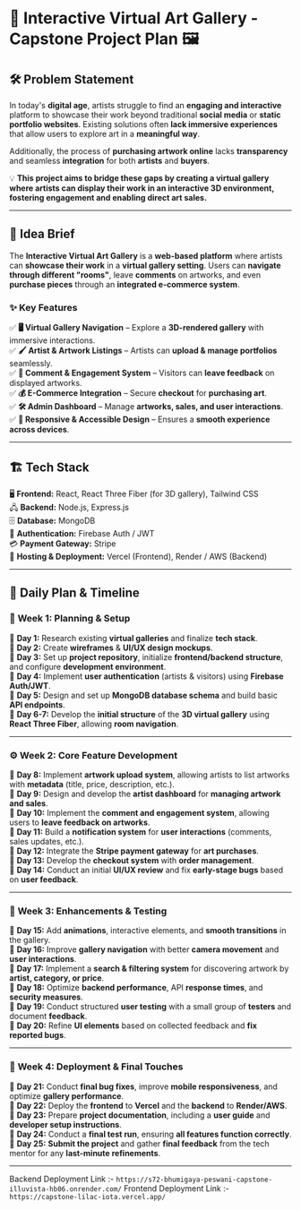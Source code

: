 # 🎨 **Interactive Virtual Art Gallery - Capstone Project Plan** 🖼️  

## 🛠️ **Problem Statement**  
In today's **digital age**, artists struggle to find an **engaging and interactive** platform to showcase their work beyond traditional **social media** or **static portfolio websites**. Existing solutions often **lack immersive experiences** that allow users to explore art in a **meaningful way**.  

Additionally, the process of **purchasing artwork online** lacks **transparency** and seamless **integration** for both **artists** and **buyers**.  

💡 **This project aims to bridge these gaps by creating a virtual gallery where artists can display their work in an interactive 3D environment, fostering engagement and enabling direct art sales.**  

---

## 🌟 **Idea Brief**  
The **Interactive Virtual Art Gallery** is a **web-based platform** where artists can **showcase their work** in a **virtual gallery setting**. Users can **navigate through different "rooms"**, leave **comments** on artworks, and even **purchase pieces** through an **integrated e-commerce system**.  

### ✨ **Key Features**  
✅ **🖥️ Virtual Gallery Navigation** – Explore a **3D-rendered gallery** with immersive interactions.  
✅ **🖌️ Artist & Artwork Listings** – Artists can **upload & manage portfolios** seamlessly.  
✅ **💬 Comment & Engagement System** – Visitors can **leave feedback** on displayed artworks.  
✅ **💰 E-Commerce Integration** – Secure **checkout** for **purchasing art**.  
✅ **🛠️ Admin Dashboard** – Manage **artworks, sales, and user interactions**.  
✅ **📱 Responsive & Accessible Design** – Ensures a **smooth experience across devices**.  

---

## 🏗️ **Tech Stack**  
🖥️ **Frontend:** React, React Three Fiber (for 3D gallery), Tailwind CSS  
🖧 **Backend:** Node.js, Express.js  
🗄️ **Database:** MongoDB  
🔑 **Authentication:** Firebase Auth / JWT  
💳 **Payment Gateway:** Stripe  
🚀 **Hosting & Deployment:** Vercel (Frontend), Render / AWS (Backend)  

---

## 📅 **Daily Plan & Timeline**  

### 📌 **Week 1: Planning & Setup**  
📍 **Day 1:** Research existing **virtual galleries** and finalize **tech stack**.  
📍 **Day 2:** Create **wireframes** & **UI/UX design mockups**.  
📍 **Day 3:** Set up **project repository**, initialize **frontend/backend structure**, and configure **development environment**.  
📍 **Day 4:** Implement **user authentication** (artists & visitors) using **Firebase Auth/JWT**.  
📍 **Day 5:** Design and set up **MongoDB database schema** and build basic **API endpoints**.  
📍 **Day 6-7:** Develop the **initial structure** of the **3D virtual gallery** using **React Three Fiber**, allowing **room navigation**.  

---

### ⚙️ **Week 2: Core Feature Development**  
📌 **Day 8:** Implement **artwork upload system**, allowing artists to list artworks with **metadata** (title, price, description, etc.).  
📌 **Day 9:** Design and develop the **artist dashboard** for **managing artwork and sales**.  
📌 **Day 10:** Implement the **comment and engagement system**, allowing users to **leave feedback on artworks**.  
📌 **Day 11:** Build a **notification system** for **user interactions** (comments, sales updates, etc.).  
📌 **Day 12:** Integrate the **Stripe payment gateway** for **art purchases**.  
📌 **Day 13:** Develop the **checkout system** with **order management**.  
📌 **Day 14:** Conduct an initial **UI/UX review** and fix **early-stage bugs** based on **user feedback**.  

---

### 🔧 **Week 3: Enhancements & Testing**  
📌 **Day 15:** Add **animations**, interactive elements, and **smooth transitions** in the gallery.  
📌 **Day 16:** Improve **gallery navigation** with better **camera movement** and **user interactions**.  
📌 **Day 17:** Implement a **search & filtering system** for discovering artwork by **artist, category, or price**.  
📌 **Day 18:** Optimize **backend performance**, API **response times**, and **security measures**.  
📌 **Day 19:** Conduct structured **user testing** with a small group of **testers** and document **feedback**.  
📌 **Day 20:** Refine **UI elements** based on collected feedback and **fix reported bugs**.  

---

### 🚀 **Week 4: Deployment & Final Touches**  
📌 **Day 21:** Conduct **final bug fixes**, improve **mobile responsiveness**, and optimize **gallery performance**.  
📌 **Day 22:** Deploy the **frontend** to **Vercel** and the **backend** to **Render/AWS**.  
📌 **Day 23:** Prepare **project documentation**, including a **user guide** and **developer setup instructions**.  
📌 **Day 24:** Conduct a **final test run**, ensuring **all features function correctly**.  
📌 **Day 25:** **Submit the project** and gather **final feedback** from the tech mentor for any **last-minute refinements**.  

---


Backend Deployment Link :- `https://s72-bhumigaya-peswani-capstone-illuvista-hb06.onrender.com/`
Frontend Deployment Link :- `https://capstone-lilac-iota.vercel.app/`
